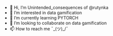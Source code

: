 - 👋 Hi, I’m Unintended_consequences of @rutynka
- 👀 I’m interested in data gamification
- 🌱 I’m currently learning PYTORCH
- 💞️ I’m looking to collaborate on data gamification
- 📫 How to reach me ¯\_(ツ)_/¯

<!---
rutynka/rutynka is a ✨ special ✨ repository because its `README.md` (this file) appears on your GitHub profile.
You can click the Preview link to take a look at your changes.
--->
